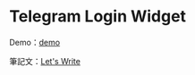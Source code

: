# Telegram Login Widget

Demo：[demo](https://letswritetw.github.io/letswrite-telegram-login/)

筆記文：[Let's Write](https://letswrite.tw/telegram-login/)
